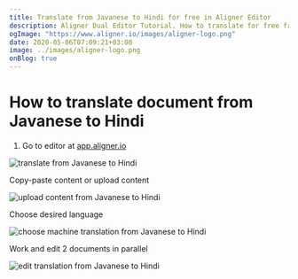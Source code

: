 ```yaml
---
title: Translate from Javanese to Hindi for free in Aligner Editor
description: Aligner Dual Editor Tutorial. How to translate for free from Javanese to Hindi. Aligner is multilingual document management platform. 
ogImage: "https://www.aligner.io/images/aligner-logo.png"
date: 2020-05-06T07:09:21+03:00
image: ../images/aligner-logo.png
onBlog: true
---
```


# How to translate document from Javanese to Hindi

1. Go to editor at [app.aligner.io](https://app.aligner.io "Aligner App web page")

![translate from Javanese to Hindi](../aligner-blank-editor.png "translate from Javanese to Hindi")

Copy-paste content or upload content

![upload content from Javanese to Hindi](../aligner-uploaded-document.png "upload content from Javanese to Hindi")

Choose desired language

![choose machine translation from Javanese to Hindi](../aligner-language-dropdown.png "choose machine translation from Javanese to Hindi")

Work and edit 2 documents in parallel

![edit translation from Javanese to Hindi](../aligner-double-sitded-editor.png "edit translation from Javanese to Hindi")

